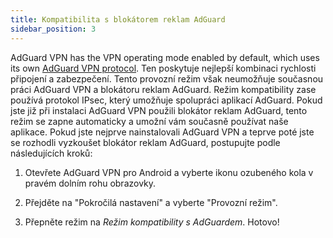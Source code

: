 ```yaml
---
title: Kompatibilita s blokátorem reklam AdGuard
sidebar_position: 3
---
```



AdGuard VPN has the VPN operating mode enabled by default, which uses its own [AdGuard VPN protocol](/general/adguard-vpn-protocol.mdx). Ten poskytuje nejlepší kombinaci rychlosti připojení a zabezpečení. Tento provozní režim však neumožňuje současnou práci AdGuard VPN a blokátoru reklam AdGuard. Režim kompatibility zase používá protokol IPsec, který umožňuje spolupráci aplikací AdGuard. Pokud jste již při instalaci AdGuard VPN použili blokátor reklam AdGuard, tento režim se zapne automaticky a umožní vám současně používat naše aplikace. Pokud jste nejprve nainstalovali AdGuard VPN a teprve poté jste se rozhodli vyzkoušet blokátor reklam AdGuard, postupujte podle následujících kroků:

1. Otevřete AdGuard VPN pro Android a vyberte ikonu ozubeného kola v pravém dolním rohu obrazovky.

2. Přejděte na "Pokročilá nastavení" a vyberte "Provozní režim".

3. Přepněte režim na *Režim kompatibility s AdGuardem*. Hotovo!